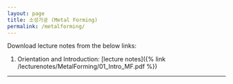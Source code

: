 ```yaml
---
layout: page
title: 소성가공 (Metal Forming)
permalink: /metalforming/
---
```


Download lecture notes from the below links:

1. Orientation and Introduction: [lecture notes]({% link /lecturenotes/MetalForming/01_Intro_MF.pdf %})

--------------------------
